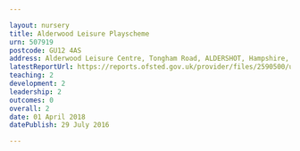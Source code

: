 ```yaml
---

layout: nursery
title: Alderwood Leisure Playscheme
urn: 507919
postcode: GU12 4AS
address: Alderwood Leisure Centre, Tongham Road, ALDERSHOT, Hampshire, GU12 4AS
latestReportUrl: https://reports.ofsted.gov.uk/provider/files/2590500/urn/507919.pdf
teaching: 2
development: 2
leadership: 2
outcomes: 0
overall: 2
date: 01 April 2018 
datePublish: 29 July 2016

---
```

